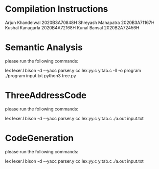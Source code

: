 # Compilation Instructions
Arjun Khandelwal 2020B3A70848H
Shreyash Mahapatra 2020B3A71167H
Kushal Kanagarla 2020B4A72168H
Kunal Bansal 2020B2A72456H
# Semantic Analysis

please run the following commands:

lex lexer.l
bison -d --yacc parser.y
cc lex.yy.c y.tab.c -ll -o program
./program input.txt
python3 tree.py

# ThreeAddressCode 

please run the following commands:

lex lexer.l
bison -d --yacc parser.y
cc lex.yy.c y.tab.c
./a.out input.txt

# CodeGeneration 

please run the following commands:

lex lexer.l
bison -d --yacc parser.y
cc lex.yy.c y.tab.c
./a.out input.txt

